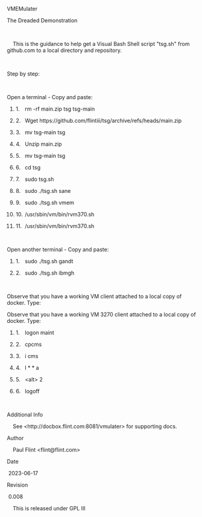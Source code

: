 <p>VMEMulater</p>
<p>The Dreaded Demonstration</p>
<p> </p>
<p>    This is <span class="T12">the</span> guidance to help get <span class="T1">a Visual Bash Shell script </span>"tsg.sh" from github.com <span class="T1">to a local directory and repository.</span></p>
<p> </p>
<p><span class="T8">S</span><span class="T3">tep by step:</span></p>
<p> </p>
<p><span class="T2">Open a terminal - Copy and paste:</span></p>
<ol>
<li><p><span class="Numbering_20_Symbols" style="display:block;float:left;min-width:0.635cm;">1.</span>rm -rf main.zip tsg tsg-main<span class="odfLiEnd"></span> </p></li>
<li><p><span class="Numbering_20_Symbols" style="display:block;float:left;min-width:0.635cm;">2.</span>Wget https://github.com/flintiii/tsg/archive/refs/heads/main.zip<span class="odfLiEnd"></span> </p></li>
<li><p><span class="Numbering_20_Symbols" style="display:block;float:left;min-width:0.635cm;">3.</span>mv tsg-main tsg<span class="odfLiEnd"></span> </p></li>
<li><p><span class="Numbering_20_Symbols" style="display:block;float:left;min-width:0.635cm;">4.</span>Unzip main.zip<span class="odfLiEnd"></span> </p></li>
<li><p><span class="Numbering_20_Symbols" style="display:block;float:left;min-width:0.635cm;">5.</span>mv tsg-main tsg<span class="odfLiEnd"></span> </p></li>
<li><p><span class="Numbering_20_Symbols" style="display:block;float:left;min-width:0.635cm;">6.</span>cd tsg<span class="odfLiEnd"></span> </p></li>
<li><p><span class="Numbering_20_Symbols" style="display:block;float:left;min-width:0.635cm;">7.</span>sudo tsg.sh <span class="odfLiEnd"></span> </p></li>
<li><p><span class="Numbering_20_Symbols" style="display:block;float:left;min-width:0.635cm;">8.</span>sudo ./tsg.sh sane<span class="odfLiEnd"></span> </p></li>
<li><p><span class="Numbering_20_Symbols" style="display:block;float:left;min-width:0.635cm;">9.</span>sudo ./tsg.sh vmem<span class="odfLiEnd"></span> </p></li>
<li><p><span class="Numbering_20_Symbols" style="display:block;float:left;min-width:0.635cm;">10.</span>/usr/sbin/vm/bin/rvm370.sh<span class="odfLiEnd"></span> </p></li>
<li><p><span class="Numbering_20_Symbols" style="display:block;float:left;min-width:0.635cm;">11.</span>/usr/sbin/vm/bin/rvm370.sh<span class="odfLiEnd"></span> </p>
<p><span class="Numbering_20_Symbols" style="display:block;float:left;min-width:0cm"></span><span class="odfLiEnd"></span> </p></li>
</ol>
<p>Open another terminal - Copy and paste:</p>
<ol>
<li><p><span class="Numbering_20_Symbols" style="display:block;float:left;min-width:0.635cm;">1.</span>sudo ./tsg.sh gandt<span class="odfLiEnd"></span> </p></li>
<li><p><span class="Numbering_20_Symbols" style="display:block;float:left;min-width:0.635cm;">2.</span>sudo ./tsg.sh ibmgh<span class="odfLiEnd"></span> </p></li>
</ol>
<p> </p>
<p><span class="T6">Observe that you have a working VM </span><span class="T8">client</span><span class="T6"> attached to a local copy of docker. Type:</span></p>
<p><span class="T6"></span></p>
<p>Observe that you have a working VM <span class="T12">3270 </span>client attached to a local copy of docker. Type:</p>
<ol>
<li><p><span class="Numbering_20_Symbols" style="display:block;float:left;min-width:0.635cm;">1.</span>logon maint<span class="odfLiEnd"></span> </p></li>
<li><p><span class="Numbering_20_Symbols" style="display:block;float:left;min-width:0.635cm;">2.</span>cpcms<span class="odfLiEnd"></span> </p></li>
<li><p><span class="Numbering_20_Symbols" style="display:block;float:left;min-width:0.635cm;">3.</span>i cms<span class="odfLiEnd"></span> </p></li>
<li><p><span class="Numbering_20_Symbols" style="display:block;float:left;min-width:0.635cm;">4.</span>l * * a<span class="odfLiEnd"></span> </p></li>
<li><p><span class="Numbering_20_Symbols" style="display:block;float:left;min-width:0.635cm;">5.</span>&lt;alt&gt; 2<span class="odfLiEnd"></span> </p></li>
<li><p><span class="Numbering_20_Symbols" style="display:block;float:left;min-width:0.635cm;">6.</span>logoff<span class="odfLiEnd"></span> </p></li>
</ol>
<p> </p>
<p>Additional Info</p>
<p>    See &lt;http://docbox.flint.com:8081/vmulater&gt; for supporting docs.</p>
<p>Author</p>
<p>    Paul Flint &lt;flint@flint.com&gt;</p>
<p>Date</p>
<p><span> 2023-06-17</span></p>
<p>Revision</p>
<p><span> 0.008</span></p>
<p>    This is released under GPL <span class="T10">II</span>I</p>
<p> </p>
